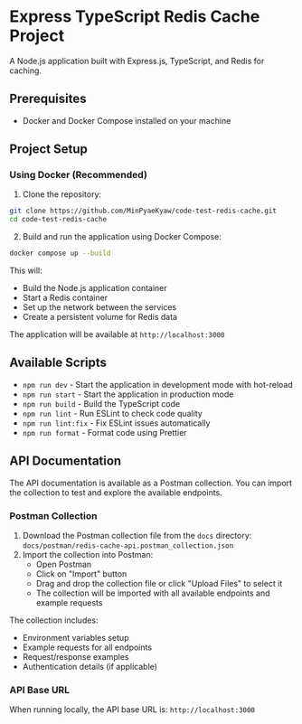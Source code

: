 # Express TypeScript Redis Cache Project

A Node.js application built with Express.js, TypeScript, and Redis for caching.

## Prerequisites

- Docker and Docker Compose installed on your machine

## Project Setup

### Using Docker (Recommended)

1. Clone the repository:
```bash
git clone https://github.com/MinPyaeKyaw/code-test-redis-cache.git
cd code-test-redis-cache
```

2. Build and run the application using Docker Compose:
```bash
docker compose up --build
```

This will:
- Build the Node.js application container
- Start a Redis container
- Set up the network between the services
- Create a persistent volume for Redis data

The application will be available at `http://localhost:3000`

## Available Scripts

- `npm run dev` - Start the application in development mode with hot-reload
- `npm run start` - Start the application in production mode
- `npm run build` - Build the TypeScript code
- `npm run lint` - Run ESLint to check code quality
- `npm run lint:fix` - Fix ESLint issues automatically
- `npm run format` - Format code using Prettier

## API Documentation

The API documentation is available as a Postman collection. You can import the collection to test and explore the available endpoints.

### Postman Collection

1. Download the Postman collection file from the `docs` directory: `docs/postman/redis-cache-api.postman_collection.json`
2. Import the collection into Postman:
   - Open Postman
   - Click on "Import" button
   - Drag and drop the collection file or click "Upload Files" to select it
   - The collection will be imported with all available endpoints and example requests

The collection includes:
- Environment variables setup
- Example requests for all endpoints
- Request/response examples
- Authentication details (if applicable)

### API Base URL

When running locally, the API base URL is: `http://localhost:3000`